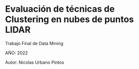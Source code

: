 # Evaluación de técnicas de Clustering en nubes de puntos LIDAR
Trabajo Final de Data Mining

AÑO: 2022

Autor: Nicolas Urbano Pintos
